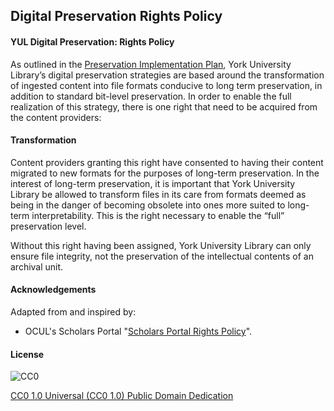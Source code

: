 ## Digital Preservation Rights Policy

#### YUL Digital Preservation: Rights Policy

As outlined in the [Preservation Implementation Plan](http://digital.library.yorku.ca/content/digital-preservation-implementation-plan), York University Library’s digital preservation strategies are based around the transformation of ingested content into file formats conducive to long term preservation, in addition to standard bit-level preservation. In order to enable the full realization of this strategy, there is one right that need to be acquired from the content providers:

#### Transformation

Content providers granting this right have consented to having their content migrated to new formats for the purposes of long-term preservation. In the interest of long-term preservation, it is important that York University Library be allowed to transform files in its care from formats deemed as being in the danger of becoming obsolete into ones more suited to long-term interpretability. This is the right necessary to enable the “full” preservation level.

Without this right having been assigned, York University Library can only ensure file integrity, not the preservation of the intellectual contents of an archival unit.

#### Acknowledgements

Adapted from and inspired by:

* OCUL's Scholars Portal "[Scholars Portal Rights Policy](https://spotdocs.scholarsportal.info/display/OAIS/Scholars+Portal+Rights+Policy)".

#### License

![CC0](http://i.creativecommons.org/p/zero/1.0/88x31.png "CC0")

[CC0 1.0 Universal (CC0 1.0) Public Domain Dedication](http://creativecommons.org/publicdomain/zero/1.0/)
